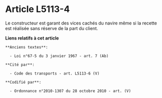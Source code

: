 # Article L5113-4

Le constructeur est garant des vices cachés du navire même si la recette est réalisée sans réserve de la part du client.

**Liens relatifs à cet article**

	**Anciens textes**:

	  - Loi n°67-5 du 3 janvier 1967 - art. 7 (Ab)

	**Cité par**:

	  - Code des transports - art. L5113-6 (V)

	**Codifié par**:

	  - Ordonnance n°2010-1307 du 28 octobre 2010 - art. (V)
